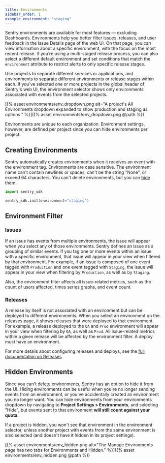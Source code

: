 ```yaml
---
title: Environments
sidebar_order: 1
example_environment: "staging"
---
```


Sentry environments are available for most features — excluding Dashboards. Environments help you better filter issues, releases, and user feedback in the Issue Details page of the web UI. On that page, you can view information about a specific environment, with the focus on the most recent release. If you’re using a multi-staged release process, you can also select a different default environment and set conditions that match the `environment` attribute to restrict alerts to only specific release stages. 

Use projects to separate different services or applications, and environments to separate different environments or release stages within each. If you've selected one or more projects in the global header of Sentry's web UI, the environment selector shows only environments associated with events from the selected projects.

[{% asset environments/env_dropdown.png alt="A project's All Environments dropdown expanded to show production and staging as options." %}]({% asset environments/env_dropdown.png @path %})

Environments are unique to each organization. Environment settings, however, are defined per project since you can hide environments per project.

## Creating Environments

Sentry automatically creates environments when it receives an event with the environment tag. Environments are case sensitive. The environment name can't contain newlines or spaces, can't be the string "None", or exceed 64 characters. You can't delete environments, but you can [hide](#hidden-environments) them.

```python
import sentry_sdk

sentry_sdk.init(environment="staging")
```

## **Environment Filter**

### **Issues**

If an issue has events from multiple environments, the issue will appear when you select any of those environments. Sentry defines an issue as a grouping of similar events. If you tag one or more events within an issue with a specific environment, that issue will appear in your view when filtered by that environment. For example, if an issue is composed of one event tagged with `Production` and one event tagged with `Staging`, the issue will appear in your view when filtering by `Production`, as well as by `Staging`.

Also, the environment filter affects all issue-related metrics, such as the count of users affected, times series graphs, and event count.

### **Releases**

A release by itself is not associated with an environment but can be deployed to different environments. When you select an environment on the releases page, it shows releases that were deployed to that environment. For example, a release deployed to the `QA` and `Prod` environment will appear in your view when filtering by `QA`, as well as `Prod`. All issue-related metrics within a given release will be affected by the environment filter. A deploy must have an environment.

For more details about configuring releases and deploys, see the [full documentation on Releases]([https://docs.sentry.io/workflow/releases/](https://docs.sentry.io/workflow/releases/)).

## Hidden Environments

Since you can't delete environments, Sentry has an option to hide it from the UI. Hiding environments can be useful when you're no longer sending events from an environment, or you've accidentally created an environment you no longer want. You can hide environments from your environments dropdown by navigating to **Project Settings > Environments**, and selecting "Hide", but events sent to that environment **will still count against your quota**.

If a project is hidden, you won't see that environment in the environment selector, unless another project with events from the same environment is also selected (and doesn't have it hidden in its project settings).

[{% asset environments/env_hidden.png alt="The Manage Environments page has two tabs for Environments and Hidden." %}]({% asset environments/env_hidden.png @path %})
